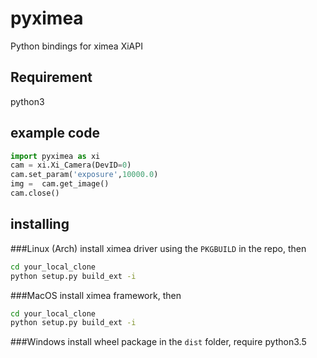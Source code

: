 pyximea
=======

Python bindings for ximea XiAPI

## Requirement
python3

## example code
```python
import pyximea as xi
cam = xi.Xi_Camera(DevID=0)
cam.set_param('exposure',10000.0)
img =  cam.get_image()
cam.close()
```

## installing
###Linux (Arch)
install ximea driver using the `PKGBUILD` in the repo, then
```bash
cd your_local_clone
python setup.py build_ext -i
```
###MacOS
install ximea framework, then
```bash
cd your_local_clone
python setup.py build_ext -i
```

###Windows
install wheel package in the `dist` folder, require python3.5
